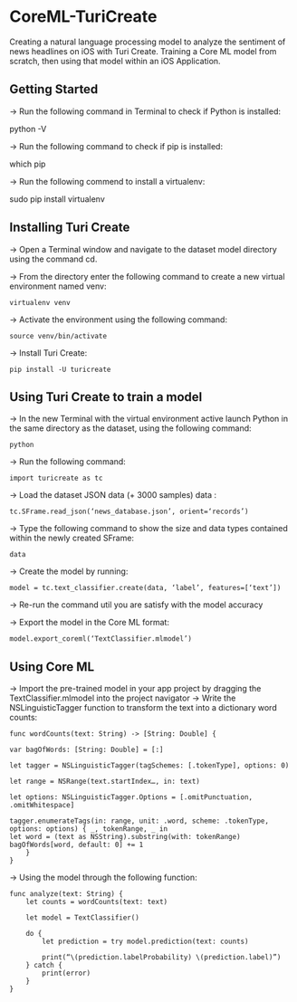 # CoreML-TuriCreate
Creating a natural language processing model  to analyze the sentiment of news headlines on iOS with Turi Create. Training a Core ML model from scratch, then using that model within an iOS Application. 

## Getting Started 

-> Run the following command in Terminal to check if Python is installed: 

python -V 

-> Run the following command to check if pip is installed: 

which pip

-> Run the following commend to install a virtualenv: 

sudo pip install virtualenv

## Installing Turi Create 

-> Open a Terminal window and navigate to the dataset model directory using the command cd. 

-> From the directory enter the following command to create a new virtual environment named venv:

	virtualenv venv

-> Activate the environment using the following command:

	source venv/bin/activate

-> Install Turi Create: 

	pip install -U turicreate 

## Using Turi Create to train a model 

-> In the new Terminal with the virtual environment active launch Python in the same directory as the dataset, using the following command: 

	python

-> Run the following command: 

	import turicreate as tc 

-> Load the dataset JSON data (+ 3000 samples) data : 

	tc.SFrame.read_json(‘news_database.json’, orient=‘records’)

-> Type the following command to show the size and data types contained within the newly created SFrame:

	data

-> Create the model by running: 

	model = tc.text_classifier.create(data, ‘label’, features=[‘text’])

-> Re-run the command util you are satisfy with the model accuracy 

-> Export the model in the Core ML format: 

	model.export_coreml(‘TextClassifier.mlmodel’)

## Using Core ML 

-> Import the pre-trained model in your app project by dragging the TextClassifier.mlmodel into the project navigator 
-> Write the NSLinguisticTagger function to transform the text into a dictionary word counts: 

	func wordCounts(text: String) -> [String: Double] {
	
	var bagOfWords: [String: Double] = [:]

	let tagger = NSLinguisticTagger(tagSchemes: [.tokenType], options: 0)

	let range = NSRange(text.startIndex…, in: text)

	let options: NSLinguisticTagger.Options = [.omitPunctuation, .omitWhitespace]

	tagger.enumerateTags(in: range, unit: .word, scheme: .tokenType, options: options) { _, tokenRange, _ in 
	let word = (text as NSString).substring(with: tokenRange)
	bagOfWords[word, default: 0] += 1
		}
	}

-> Using the model through the following function: 

	func analyze(text: String) {
		let counts = wordCounts(text: text)

		let model = TextClassifier()

		do {
			let prediction = try model.prediction(text: counts)

			print(“\(prediction.labelProbability) \(prediction.label)”)
		} catch {
			print(error)
		}
	}

